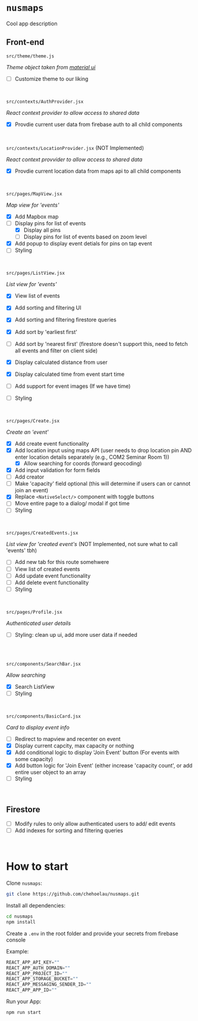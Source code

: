 # `nusmaps`
Cool app description

## Front-end

`src/theme/theme.js`

_Theme object taken from [material ui](https://mui.com/material-ui/customization/default-theme/#main-content)_
- [ ] Customize theme to our liking

<br/>

`src/contexts/AuthProvider.jsx`

_React context provider to allow access to shared data_
- [x] Provdie current user data from firebase auth to all child components

<br/>

`src/contexts/LocationProvider.jsx` (NOT Implemented)

_React context provvider to allow access to shared data_
- [x] Provdie current location data from maps api to all child components

<br/>

`src/pages/MapView.jsx`

_Map view for 'events'_
- [x] Add Mapbox map
- [ ] Display pins for list of events
  - [x] Display all pins
  - [ ] Display pins for list of events based on zoom level
- [x] Add popup to display event detials for pins on tap event
- [ ] Styling

<br/>

`src/pages/ListView.jsx`

 _List view for 'events'_
- [x] View list of events
- [x] Add sorting and filtering UI
- [x] Add sorting and filtering firestore queries
- [x] Add sort by 'earliest first'
- [ ] Add sort by 'nearest first' (firestore doesn't support this, need to fetch all events and filter on client side)
- [x] Display calculated distance from user
- [x] Display calculated time from event start time
- [ ] Add support for event images (If we have time)
- [ ] Styling


<br/>

`src/pages/Create.jsx`

_Create an 'event'_
- [x] Add create event functionality
- [x] Add location input using maps API (user needs to drop location pin AND enter location details separately (e.g., COM2 Seminar Room 1))
  - [x] Allow searching for coords (forward geocoding)
- [x] Add input validation for form fields
- [ ] Add creator
- [ ] Make 'capacity' field optional (this will determine if users can or cannot join an event)
- [x] Replace `<NativeSelect/>` component with toggle buttons
- [ ] Move entire page to a dialog/ modal if got time
- [ ] Styling

<br/>

`src/pages/CreatedEvents.jsx`

_List view for 'created event's_ (NOT Implemented, not sure what to call 'events' tbh)
- [ ] Add new tab for this route somehwere
- [ ] View list of created events
- [ ] Add update event functionality
- [ ] Add delete event functionality
- [ ] Styling

<br/>

`src/pages/Profile.jsx`

_Authenticated user details_
- [ ] Styling: clean up ui, add more user data if needed

<br/>

<br/>

`src/components/SearchBar.jsx`

_Allow searching_

- [X] Search ListView
- [ ] Styling

<br/>

`src/components/BasicCard.jsx`

_Card to display event info_

- [ ] Redirect to mapview and recenter on event
- [X] Display current capcity, max capacity or nothing
- [X] Add conditional logic to display 'Join Event' button (For events with some capacity)
- [X] Add button logic for 'Join Event' (either increase 'capacity count', or add entire user object to an array
- [ ] Styling

<br/>

## Firestore
- [ ] Modify rules to only allow authenticated users to add/ edit events
- [ ] Add indexes for sorting and filtering queries

<br/>

# How to start

Clone `nusmaps`:

```sh
git clone https://github.com/chehoelau/nusmaps.git
```

Install all dependencies:

```sh
cd nusmaps
npm install
```

Create a `.env` in the root folder and provide your secrets from firebase console

Example:

```jsx
REACT_APP_API_KEY=""
REACT_APP_AUTH_DOMAIN=""
REACT_APP_PROJECT_ID=""
REACT_APP_STORAGE_BUCKET=""
REACT_APP_MESSAGING_SENDER_ID=""
REACT_APP_APP_ID=""
```

Run your App:

```sh
npm run start
```

